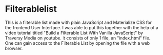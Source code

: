 # Filterablelist

This is a filterable list made with plain JavaScript and Materialize CSS for the frontend User Interface. I was able to put this together with the help of a video tutorial titled "Build a Filterable List With Vanilla JavaScript" by Traversy Media on youtube.
It consists of only 1 file, an "index.html" file. One can gain access to the Filterable List by opening the file with a web browser.
